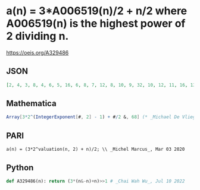 # a\(n\) \= 3\*A006519\(n\)/2 \+ n/2 where A006519\(n\) is the highest power of 2 dividing n\.
https://oeis.org/A329486
## JSON
```JSON
[2, 4, 3, 8, 4, 6, 5, 16, 6, 8, 7, 12, 8, 10, 9, 32, 10, 12, 11, 16, 12, 14, 13, 24, 14, 16, 15, 20, 16, 18, 17, 64, 18, 20, 19, 24, 20, 22, 21, 32, 22, 24, 23, 28, 24, 26, 25, 48, 26, 28, 27, 32, 28, 30, 29, 40, 30, 32, 31, 36, 32, 34, 33, 128, 34, 36, 35, 40]
```
## Mathematica
```Mathematica
Array[3*2^(IntegerExponent[#, 2] - 1) + #/2 &, 68] (* _Michael De Vlieger_, Jul 10 2022 *)
```
## PARI
```PARI
a(n) = (3*2^valuation(n, 2) + n)/2; \\ _Michel Marcus_, Mar 03 2020
```
## Python
```Python
def A329486(n): return (3*(n&-n)+n)>>1 # _Chai Wah Wu_, Jul 10 2022
```
